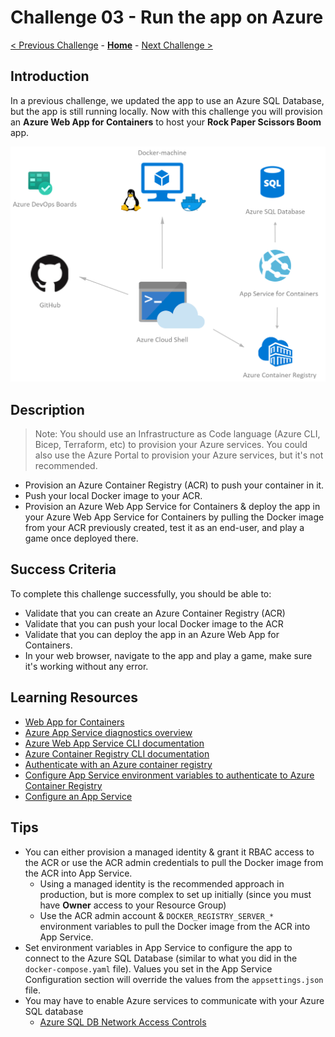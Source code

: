 # Challenge 03 - Run the app on Azure

[< Previous Challenge](./Challenge-02.md) - **[Home](../README.md)** - [Next Challenge >](./Challenge-04.md)

## Introduction

In a previous challenge, we updated the app to use an Azure SQL Database, but the app is still running locally. Now with this challenge you will provision an **Azure Web App for Containers** to host your **Rock Paper Scissors Boom** app.

![Run on Azure](../images/RunOnAzure.png)

## Description

> Note: You should use an Infrastructure as Code language (Azure CLI, Bicep, Terraform, etc) to provision your Azure services. You could also use the Azure Portal to provision your Azure services, but it's not recommended.

- Provision an Azure Container Registry (ACR) to push your container in it.
- Push your local Docker image to your ACR.
- Provision an Azure Web App Service for Containers & deploy the app in your Azure Web App Service for Containers by pulling the Docker image from your ACR previously created, test it as an end-user, and play a game once deployed there.

## Success Criteria

To complete this challenge successfully, you should be able to:

- Validate that you can create an Azure Container Registry (ACR)
- Validate that you can push your local Docker image to the ACR
- Validate that you can deploy the app in an Azure Web App for Containers.
- In your web browser, navigate to the app and play a game, make sure it's working without any error.

## Learning Resources

- [Web App for Containers](https://learn.microsoft.com/en-us/azure/app-service/tutorial-custom-container?tabs=azure-cli&pivots=container-linux)
- [Azure App Service diagnostics overview](https://docs.microsoft.com/en-us/azure/app-service/app-service-diagnostics)
- [Azure Web App Service CLI documentation](https://docs.microsoft.com/en-us/cli/azure/webapp)
- [Azure Container Registry CLI documentation](https://docs.microsoft.com/en-us/cli/azure/acr)
- [Authenticate with an Azure container registry](https://learn.microsoft.com/en-us/azure/container-registry/container-registry-authentication?tabs=azure-cli)
- [Configure App Service environment variables to authenticate to Azure Container Registry](https://learn.microsoft.com/en-us/azure/app-service/configure-custom-container?tabs=debian&pivots=container-linux#configure-environment-variables)
- [Configure an App Service](https://learn.microsoft.com/en-us/azure/app-service/configure-common?tabs=portal)

## Tips

- You can either provision a managed identity & grant it RBAC access to the ACR or use the ACR admin credentials to pull the Docker image from the ACR into App Service.
  - Using a managed identity is the recommended approach in production, but is more complex to set up initially (since you must have **Owner** access to your Resource Group)
  - Use the ACR admin account & `DOCKER_REGISTRY_SERVER_*` environment variables to pull the Docker image from the ACR into App Service.
- Set environment variables in App Service to configure the app to connect to the Azure SQL Database (similar to what you did in the `docker-compose.yaml` file). Values you set in the App Service Configuration section will override the values from the `appsettings.json` file.
- You may have to enable Azure services to communicate with your Azure SQL database
  - [Azure SQL DB Network Access Controls](https://learn.microsoft.com/en-us/azure/azure-sql/database/network-access-controls-overview?view=azuresql-db)

